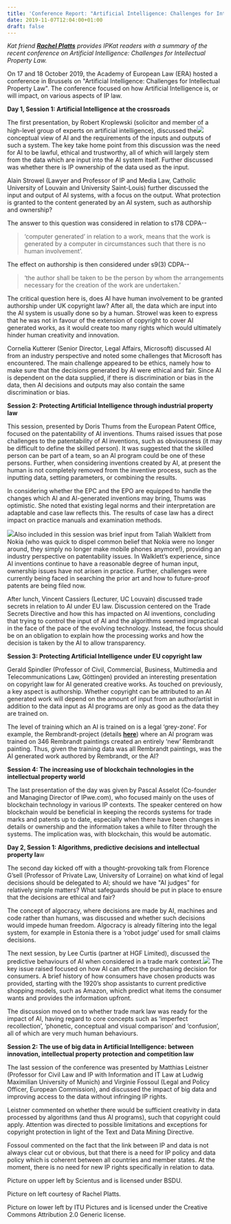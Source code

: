 ```yaml
---
title: 'Conference Report: "Artificial Intelligence: Challenges for Intellectual Property Law"'
date: 2019-11-07T12:04:00+01:00
draft: false
---
```


  

_Kat friend [**Rachel Platts**](http://www.hgf.com/about-us/our-people/rachel-platts/) provides IPKat readers with a summary of the recent conference on Artificial Intelligence: Challenges for Intellectual Property Law._  
  
On 17 and 18 October 2019, the Academy of European Law (ERA) hosted a conference in Brussels on "Artificial Intelligence: Challenges for Intellectual Property Law". The conference focused on how Artificial Intelligence is, or will impact, on various aspects of IP law.  
  
**Day 1, Session 1: Artificial Intelligence at the crossroads**  
  
The first presentation, by Robert Kroplewski (solicitor and member of a high-level group of experts on artificial intelligence), discussed the[![](https://4.bp.blogspot.com/-N5Jth7g63ZU/XcPazWlbMdI/AAAAAAAAGyY/1XAgIEo43l07iHN8eHGaWT4VXlbXmQsKgCLcBGAsYHQ/s320/Binary_executable_file2.png)](https://4.bp.blogspot.com/-N5Jth7g63ZU/XcPazWlbMdI/AAAAAAAAGyY/1XAgIEo43l07iHN8eHGaWT4VXlbXmQsKgCLcBGAsYHQ/s1600/Binary_executable_file2.png) conceptual view of AI and the requirements of the inputs and outputs of such a system. The key take home point from this discussion was the need for AI to be lawful, ethical and trustworthy, all of which will largely stem from the data which are input into the AI system itself. Further discussed was whether there is IP ownership of the data used as the input.  
  
Alain Strowel (Lawyer and Professor of IP and Media Law, Catholic University of Louvain and University Saint-Louis) further discussed the input and output of AI systems, with a focus on the output. What protection is granted to the content generated by an AI system, such as authorship and ownership?  
  
The answer to this question was considered in relation to s178 CDPA--

> ‘computer generated’ in relation to a work, means that the work is generated by a computer in circumstances such that there is no human involvement’.

The effect on authorship is then considered under s9(3) CDPA--

> ‘the author shall be taken to be the person by whom the arrangements necessary for the creation of the work are undertaken.’

The critical question here is, does AI have human involvement to be granted authorship under UK copyright law? After all, the data which are input into the AI system is usually done so by a human. Strowel was keen to express that he was not in favour of the extension of copyright to cover AI generated works, as it would create too many rights which would ultimately hinder human creativity and innovation.  
  
Cornelia Kutterer (Senior Director, Legal Affairs, Microsoft) discussed AI from an industry perspective and noted some challenges that Microsoft has encountered. The main challenge appeared to be ethics, namely how to make sure that the decisions generated by AI were ethical and fair. Since AI is dependent on the data supplied, if there is discrimination or bias in the data, then AI decisions and outputs may also contain the same discrimination or bias.  
  
**Session 2: Protecting Artificial Intelligence through industrial property law**  
  
This session, presented by Doris Thums from the European Patent Office, focused on the patentability of AI inventions. Thums raised issues that pose challenges to the patentability of AI inventions, such as obviousness (it may be difficult to define the skilled person). It was suggested that the skilled person can be part of a team, so an AI program could be one of these persons. Further, when considering inventions created by AI, at present the human is not completely removed from the inventive process, such as the inputting data, setting parameters, or combining the results.  
  
In considering whether the EPC and the EPO are equipped to handle the changes which AI and AI-generated inventions may bring, Thums was optimistic. She noted that existing legal norms and their interpretation are adaptable and case law reflects this. The results of case law has a direct impact on practice manuals and examination methods.  
  
[![](https://4.bp.blogspot.com/-eJozZXv7ifA/XcPeIFh9q9I/AAAAAAAAGy8/heDN9AB6O2wJml6xVRlAkzGLYNOT_vYfACLcBGAsYHQ/s320/rachel%2Bkat.jpg)](https://4.bp.blogspot.com/-eJozZXv7ifA/XcPeIFh9q9I/AAAAAAAAGy8/heDN9AB6O2wJml6xVRlAkzGLYNOT_vYfACLcBGAsYHQ/s1600/rachel%2Bkat.jpg)Also included in this session was brief input from Taliah Walklett from Nokia (who was quick to dispel common belief that Nokia were no longer around, they simply no longer make mobile phones anymore!), providing an industry perspective on patentability issues. In Walklett’s experience, since AI inventions continue to have a reasonable degree of human input, ownership issues have not arisen in practice. Further, challenges were currently being faced in searching the prior art and how to future-proof patents are being filed now.  
  
After lunch, Vincent Cassiers (Lecturer, UC Louvain) discussed trade secrets in relation to AI under EU law. Discussion centered on the Trade Secrets Directive and how this has impacted on AI inventions, concluding that trying to control the input of AI and the algorithms seemed impractical in the face of the pace of the evolving technology. Instead, the focus should be on an obligation to explain how the processing works and how the decision is taken by the AI to allow transparency.  
  
**Session 3: Protecting Artificial Intelligence under EU copyright law**  
  
Gerald Spindler (Professor of Civil, Commercial, Business, Multimedia and Telecommunications Law, Göttingen) provided an interesting presentation on copyright law for AI generated creative works. As touched on previously, a key aspect is authorship. Whether copyright can be attributed to an AI generated work will depend on the amount of input from an author/artist in addition to the data input as AI programs are only as good as the data they are trained on.  
  
The level of training which an AI is trained on is a legal ‘grey-zone’. For example, the Rembrandt-project (details [**here**](https://www.thedrum.com/news/2016/04/07/how-microsoft-machine-learning-ai-created-entirely-new-rembrandt)) where an AI program was trained on 346 Rembrandt paintings created an entirely ‘new’ Rembrandt painting. Thus, given the training data was all Rembrandt paintings, was the AI generated work authored by Rembrandt, or the AI?  
  
**Session 4: The increasing use of blockchain technologies in the intellectual property world**  
  
The last presentation of the day was given by Pascal Asselot (Co-founder and Managing Director of IPwe.com), who focused mainly on the uses of blockchain technology in various IP contexts. The speaker centered on how blockchain would be beneficial in keeping the records systems for trade marks and patents up to date, especially when there have been changes in details or ownership and the information takes a while to filter through the systems. The implication was, with blockchain, this would be automatic.  
  
**Day 2, Session 1: Algorithms, predictive decisions and intellectual property la**w  
  
The second day kicked off with a thought-provoking talk from Florence G’sell (Professor of Private Law, University of Lorraine) on what kind of legal decisions should be delegated to AI; should we have "AI judges" for relatively simple matters? What safeguards should be put in place to ensure that the decisions are ethical and fair?  
  
The concept of algocracy, where decisions are made by AI, machines and code rather than humans, was discussed and whether such decisions would impede human freedom. Algocracy is already filtering into the legal system, for example in Estonia there is a ‘robot judge’ used for small claims decisions.  
  
The next session, by Lee Curtis (partner at HGF Limited), discussed the predictive behaviours of AI when considered in a trade mark context.[![](https://4.bp.blogspot.com/-NF_QLiELDlY/XcPdLFv58JI/AAAAAAAAGyk/X9a22Q41I3Ed9p1c0l5oN7lCJYaFbWGswCLcBGAsYHQ/s320/689px-Sophia_at_the_AI_for_Good_Global_Summit_2018_%252827254369807%2529_%2528cropped%2529.jpg)](https://4.bp.blogspot.com/-NF_QLiELDlY/XcPdLFv58JI/AAAAAAAAGyk/X9a22Q41I3Ed9p1c0l5oN7lCJYaFbWGswCLcBGAsYHQ/s1600/689px-Sophia_at_the_AI_for_Good_Global_Summit_2018_%252827254369807%2529_%2528cropped%2529.jpg) The key issue raised focused on how AI can affect the purchasing decision for consumers. A brief history of how consumers have chosen products was provided, starting with the 1920’s shop assistants to current predictive shopping models, such as Amazon, which predict what items the consumer wants and provides the information upfront.  
  
The discussion moved on to whether trade mark law was ready for the impact of AI, having regard to core concepts such as ‘imperfect recollection’, ‘phonetic, conceptual and visual comparison’ and ‘confusion’, all of which are very much human behaviours.  
  
**Session 2: The use of big data in Artificial Intelligence: between innovation, intellectual property protection and competition law**  
  
The last session of the conference was presented by Matthias Leistner (Professor for Civil Law and IP with Information and IT Law at Ludwig Maximilian University of Munich) and Virginie Fossoul (Legal and Policy Officer, European Commission), and discussed the impact of big data and improving access to the data without infringing IP rights.  
  
Leistner commented on whether there would be sufficient creativity in data processed by algorithms (and thus AI programs), such that copyright could apply. Attention was directed to possible limitations and exceptions for copyright protection in light of the Text and Data Mining Directive.  
  
Fossoul commented on the fact that the link between IP and data is not always clear cut or obvious, but that there is a need for IP policy and data policy which is coherent between all countries and member states. At the moment, there is no need for new IP rights specifically in relation to data.  
  
Picture on upper left by Scientus and is licensed under BSDU.  
  
Picture on left courtesy of Rachel Platts.  
  
Picture on lower left by ITU Pictures and is licensed under the Creative Commons Attribution 2.0 Generic license.